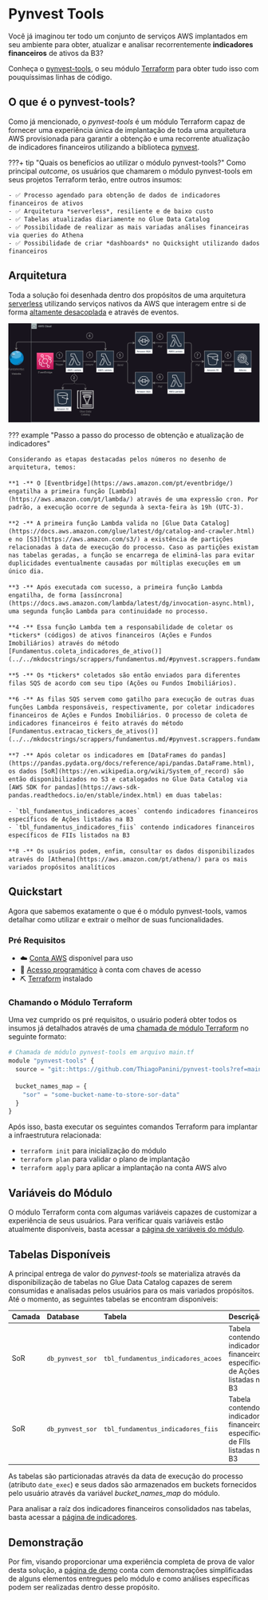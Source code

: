 # Pynvest Tools

Você já imaginou ter todo um conjunto de serviços AWS implantados em seu ambiente para obter, atualizar e analisar recorrentemente **indicadores financeiros** de ativos da B3?

Conheça o [pynvest-tools](https://github.com/ThiagoPanini/pynvest-tools), o seu módulo [Terraform](https://www.terraform.io/) para obter tudo isso com pouquíssimas linhas de código.

## O que é o pynvest-tools?

Como já mencionado, o *pynvest-tools* é um módulo Terraform capaz de fornecer uma experiência única de implantação de toda uma arquitetura AWS provisionada para garantir a obtenção e uma recorrente atualização de indicadores financeiros utilizando a biblioteca [pynvest](../index.md).

???+ tip "Quais os benefícios ao utilizar o módulo pynvest-tools?"
    Como principal *outcome*, os usuários que chamarem o módulo pynvest-tools em seus projetos Terraform terão, entre outros insumos:

    - ✅ Processo agendado para obtenção de dados de indicadores financeiros de ativos
    - ✅ Arquitetura *serverless*, resiliente e de baixo custo
    - ✅ Tabelas atualizadas diariamente no Glue Data Catalog
    - ✅ Possibilidade de realizar as mais variadas análises financeiras via queries do Athena
    - ✅ Possibilidade de criar *dashboards* no Quicksight utilizando dados financeiros

## Arquitetura

Toda a solução foi desenhada dentro dos propósitos de uma arquitetura [serverless](https://aws.amazon.com/serverless/) utilizando serviços nativos da AWS que interagem entre si de forma [altamente desacoplada](https://aws.amazon.com/blogs/compute/decoupling-larger-applications-with-amazon-eventbridge/) e através de eventos.

![[](https://github.com/ThiagoPanini/pynvest-tools/blob/v0.0.1/docs/drawio/pynvest-tool-diagram.png?raw=true)](https://github.com/ThiagoPanini/pynvest-tools/blob/v0.0.1/docs/drawio/pynvest-tool-diagram.png?raw=true)

??? example "Passo a passo do processo de obtenção e atualização de indicadores"

    Considerando as etapas destacadas pelos números no desenho de arquitetura, temos:

    **1 -** O [Eventbridge](https://aws.amazon.com/pt/eventbridge/) engatilha a primeira função [Lambda](https://aws.amazon.com/pt/lambda/) através de uma expressão cron. Por padrão, a execução ocorre de segunda à sexta-feira às 19h (UTC-3).

    **2 -** A primeira função Lambda valida no [Glue Data Catalog](https://docs.aws.amazon.com/glue/latest/dg/catalog-and-crawler.html) e no [S3](https://aws.amazon.com/s3/) a existência de partições relacionadas à data de execução do processo. Caso as partições existam nas tabelas geradas, a função se encarrega de eliminá-las para evitar duplicidades eventualmente causadas por múltiplas execuções em um único dia.

    **3 -** Após executada com sucesso, a primeira função Lambda engatilha, de forma [assíncrona](https://docs.aws.amazon.com/lambda/latest/dg/invocation-async.html), uma segunda função Lambda para continuidade no processo.

    **4 -** Essa função Lambda tem a responsabilidade de coletar os *tickers* (códigos) de ativos financeiros (Ações e Fundos Imobiliários) através do método [Fundamentus.coleta_indicadores_de_ativo()](../../mkdocstrings/scrappers/fundamentus.md/#pynvest.scrappers.fundamentus.Fundamentus.coleta_indicadores_de_ativo).

    **5 -** Os *tickers* coletados são então enviados para diferentes filas SQS de acordo com seu tipo (Ações ou Fundos Imobiliários).

    **6 -** As filas SQS servem como gatilho para execução de outras duas funções Lambda responsáveis, respectivamente, por coletar indicadores financeiros de Ações e Fundos Imobiliários. O processo de coleta de indicadores financeiros é feito através do método [Fundamentus.extracao_tickers_de_ativos()](../../mkdocstrings/scrappers/fundamentus.md/#pynvest.scrappers.fundamentus.Fundamentus.extracao_tickers_de_ativos).

    **7 -** Após coletar os indicadores em [DataFrames do pandas](https://pandas.pydata.org/docs/reference/api/pandas.DataFrame.html), os dados [SoR](https://en.wikipedia.org/wiki/System_of_record) são então disponibilizados no S3 e catalogados no Glue Data Catalog via [AWS SDK for pandas](https://aws-sdk-pandas.readthedocs.io/en/stable/index.html) em duas tabelas:

    - `tbl_fundamentus_indicadores_acoes` contendo indicadores financeiros específicos de Ações listadas na B3
    - `tbl_fundamentus_indicadores_fiis` contendo indicadores financeiros específicos de FIIs listados na B3

    **8 -** Os usuários podem, enfim, consultar os dados disponibilizados através do [Athena](https://aws.amazon.com/pt/athena/) para os mais variados propósitos analíticos

## Quickstart

Agora que sabemos exatamente o que é o módulo pynvest-tools, vamos detalhar como utilizar e extrair o melhor de suas funcionalidades.

### Pré Requisitos

- ☁️ [Conta AWS](https://aws.amazon.com/premiumsupport/knowledge-center/create-and-activate-aws-account/) disponível para uso
- 🔑 [Acesso programático](https://docs.aws.amazon.com/general/latest/gr/aws-sec-cred-types.html) à conta com chaves de acesso
- ⛏ [Terraform](https://www.terraform.io/) instalado

### Chamando o Módulo Terraform

Uma vez cumprido os pré requisitos, o usuário poderá obter todos os insumos já detalhados através de uma [chamada de módulo Terraform](https://developer.hashicorp.com/terraform/language/modules/syntax) no seguinte formato:

```python
# Chamada de módulo pynvest-tools em arquivo main.tf
module "pynvest-tools" {
  source = "git::https://github.com/ThiagoPanini/pynvest-tools?ref=main"

  bucket_names_map = {
    "sor" = "some-bucket-name-to-store-sor-data"
  }
}
```

Após isso, basta executar os seguintes comandos Terraform para implantar a infraestrutura relacionada:

- `terraform init` para inicialização do módulo
- `terraform plan` para validar o plano de implantação
- `terraform apply` para aplicar a implantação na conta AWS alvo

## Variáveis do Módulo

O módulo Terraform conta com algumas variáveis capazes de customizar a experiência de seus usuários. Para verificar quais variáveis estão atualmente disponíveis, basta acessar a [página de variáveis do módulo](./variaveis.md).

## Tabelas Disponíveis

A principal entrega de valor do *pynvest-tools* se materializa através da disponibilização de tabelas no Glue Data Catalog capazes de serem consumidas e analisadas pelos usuários para os mais variados propósitos. Até o momento, as seguintes tabelas se encontram disponíveis:

| **Camada** | **Database** | **Tabela** | **Descrição** |
| :-- | :-- | :-- | :-- |
| SoR | `db_pynvest_sor` | `tbl_fundamentus_indicadores_acoes` | Tabela contendo indicadores financeiros específicos de Ações listadas na B3 |
| SoR | `db_pynvest_sor` | `tbl_fundamentus_indicadores_fiis` | Tabela contendo indicadores financeiros específicos de FIIs listadas na B3 |

As tabelas são particionadas através da data de execução do processo (atributo `date_exec`) e seus dados são armazenados em buckets fornecidos pelo usuário através da variável *bucket_names_map* do módulo.

Para analisar a raíz dos indicadores financeiros consolidados nas tabelas, basta acessar a [página de indicadores](../indicadores/sobre-indicadores.md).

## Demonstração

Por fim, visando proporcionar uma experiência completa de prova de valor desta solução, a [página de demo](./demo.md) conta com demonstrações simplificadas de alguns elementos entregues pelo módulo e como análises específicas podem ser realizadas dentro desse propósito.